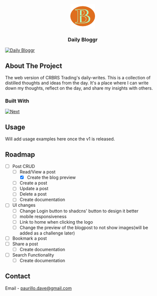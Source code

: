 <!-- PROJECT LOGO -->
<br />
<div align="center">
  <a href="https://daily-bloggr.vercel.app/">
    <img src="src/app/favicon.ico" alt="Logo" width="80" height="80">
  </a>
  <h3 align="center">Daily Bloggr</h3>
</div>

[![Daily Bloggr][product-screenshot]](https://daily-bloggr.vercel.app/)

<!-- ABOUT THE PROJECT -->

## About The Project

The web version of CRBRS Trading's daily-writes.
This is a collection of distilled thoughts and ideas from the day.
It's a place where I can write down my thoughts, reflect on the day, and share my insights with others.

### Built With

[![Next][Next.js]][Next-url]

<!-- USAGE EXAMPLES -->

## Usage

Will add usage examples here once the v1 is released.

<!-- ROADMAP -->

## Roadmap

- [ ] Post CRUD
  - [ ] Read/View a post
    - [x] Create the blog preview
  - [ ] Create a post
  - [ ] Update a post
  - [ ] Delete a post
  - [ ] Create documentation
- [ ] UI changes
  - [ ] Change Login button to shadcns' button to design it better
  - [ ] mobile responsiveness
  - [ ] Link to home when clicking the logo
  - [ ] Change the preview of the blogpost to not show images(will be added as a challenge later)
- [ ] Bookmark a post
- [ ] Share a post
  - [ ] Create documentation
- [ ] Search Functionality
  - [ ] Create documentation

<!-- CONTACT -->

## Contact

Email - paurillo.dave@gmail.com

[product-screenshot]: https://github.com/user-attachments/assets/454537d2-24e9-41cf-bf19-cffbc35932e3
[Next.js]: https://img.shields.io/badge/next.js-000000?style=for-the-badge&logo=nextdotjs&logoColor=white
[Next-url]: https://nextjs.org/
